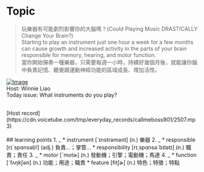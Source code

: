# Topic

> 玩樂器有可能劇烈影響你的大腦嗎？(Could Playing Music DRASTICALLY Change Your Brain?) <br>
> Starting to play an instrument just one hour a week for a few months can cause growth and increased activity in the parts of your brain responsible for memory, hearing, and motor function. <br>
> 當你開始彈奏一種樂器，只需要每週一小時，持續好幾個月後，就能讓你腦中負責記憶、聽覺跟運動神經功能的區域成長、增加活性。 <br>

[![Image](https://cdn.voicetube.com/assets/thumbnails/8-Zl1oFjezI.jpg)](https://www.youtube.com/embed/8-Zl1oFjezI?rel=0&showinfo=0&cc_load_policy=0&controls=1&autoplay=1&iv_load_policy=3&playsinline=1&wmode=transparent&start=58&end=68&enablejsapi=1&origin=https://tw.voicetube.com&widgetid=1)<br>
Host: Winnie Liao
<br>Today issue: What instruments do you play?


<br>
[Host record](https://cdn.voicetube.com/tmp/everyday_records/callmeboss901/2507.mp3)
<br><br>
## learning points
1. _
	* instrument [ˋɪnstrəmənt] (n.) 樂器
2. _
	* responsible [rɪˋspɑnsəb!] (adj.) 負責…；掌管…
	* responsibility [rɪ͵spɑnsəˋbɪlətɪ] (n.) 職責；責任
3. _
	* motor [ˋmotɚ] (n.) 發動機；引擎；電動機；馬達
4. _
	* function [ˋfʌŋkʃən] (n.) 功能；用途；職責
	* feature [fitʃɚ] (n.) 特色；特徵；特點
